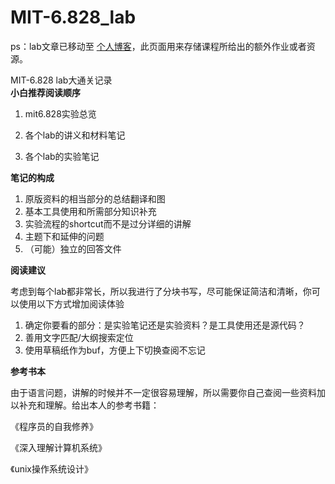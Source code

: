 # MIT-6.828\_lab

ps：lab文章已移动至 [个人博客](https://khalil-chen.gitee.io/2021/11/29/MIT-6.828%E5%AE%9E%E9%AA%8C%E9%80%9A%E5%85%B3%E8%AE%B0%E5%BD%95/)，此页面用来存储课程所给出的额外作业或者资源。  

MIT-6.828 lab大通关记录  
**小白推荐阅读顺序**  

1.  mit6.828实验总览  

2.  各个lab的讲义和材料笔记  

3.  各个lab的实验笔记  

**笔记的构成**  

1.  原版资料的相当部分的总结翻译和图
2.  基本工具使用和所需部分知识补充
3.  实验流程的shortcut而不是过分详细的讲解  
4.  主题下和延伸的问题  
5.  （可能）独立的回答文件  

**阅读建议**

考虑到每个lab都非常长，所以我进行了分块书写，尽可能保证简洁和清晰，你可以使用以下方式增加阅读体验

1. 确定你要看的部分：是实验笔记还是实验资料？是工具使用还是源代码？
2. 善用文字匹配/大纲搜索定位
3. 使用草稿纸作为buf，方便上下切换查阅不忘记

**参考书本**  

由于语言问题，讲解的时候并不一定很容易理解，所以需要你自己查阅一些资料加以补充和理解。给出本人的参考书籍：  

《程序员的自我修养》  

《深入理解计算机系统》  

《unix操作系统设计》  

